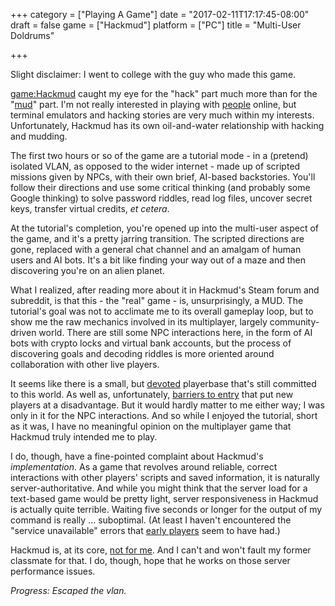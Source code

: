 +++
category = ["Playing A Game"]
date = "2017-02-11T17:17:45-08:00"
draft = false
game = ["Hackmud"]
platform = ["PC"]
title = "Multi-User Doldrums"

+++

Slight disclaimer: I went to college with the guy who made this game.

<game:Hackmud> caught my eye for the "hack" part much more than for the "<a href="https://en.wikipedia.org/wiki/MUD">mud</a>" part.  I'm not really interested in playing with <a href="http://www.reactiongifs.us/wp-content/uploads/2013/08/people_bastards_it_crowd.gif">people</a> online, but terminal emulators and hacking stories are very much within my interests.  Unfortunately, Hackmud has its own oil-and-water relationship with hacking and mudding.

The first two hours or so of the game are a tutorial mode - in a (pretend) isolated VLAN, as opposed to the wider internet - made up of scripted missions given by NPCs, with their own brief, AI-based backstories.  You'll follow their directions and use some critical thinking (and probably some Google thinking) to solve password riddles, read log files, uncover secret keys, transfer virtual credits, <i>et cetera</i>.

At the tutorial's completion, you're opened up into the multi-user aspect of the game, and it's a pretty jarring transition.  The scripted directions are gone, replaced with a general chat channel and an amalgam of human users and AI bots.  It's a bit like finding your way out of a maze and then discovering you're on an alien planet.

What I realized, after reading more about it in Hackmud's Steam forum and subreddit, is that this - the "real" game - is, unsurprisingly, a MUD.  The tutorial's goal was not to acclimate me to its overall gameplay loop, but to show me the raw mechanics involved in its multiplayer, largely community-driven world.  There are still some NPC interactions here, in the form of AI bots with crypto locks and virtual bank accounts, but the process of discovering goals and decoding riddles is more oriented around collaboration with other live players.

It seems like there is a small, but <a href="http://steamcommunity.com/app/469920/discussions/0/215439774860134340/">devoted</a> playerbase that's still committed to this world.  As well as, unfortunately, <a href="http://steamcommunity.com/app/469920/discussions/0/348293073007796959/">barriers to entry</a> that put new players at a disadvantage.  But it would hardly matter to me either way; I was only in it for the NPC interactions.  And so while I enjoyed the tutorial, short as it was, I have no meaningful opinion on the multiplayer game that Hackmud truly intended me to play.

I do, though, have a fine-pointed complaint about Hackmud's <i>implementation</i>.  As a game that revolves around reliable, correct interactions with other players' scripts and saved information, it is naturally server-authoritative.  And while you might think that the server load for a text-based game would be pretty light, server responsiveness in Hackmud is actually quite terrible.  Waiting five seconds or longer for the output of my command is really ... suboptimal.  (At least I haven't encountered the "service unavailable" errors that <a href="http://steamcommunity.com/app/469920/discussions/0/350542683204358104/">early players</a> seem to have had.)

Hackmud is, at its core, <a href="https://www.penny-arcade.com/S=0/comic/2004/03/24">not for me</a>.  And I can't and won't fault my former classmate for that.  I do, though, hope that he works on those server performance issues.

<i>Progress: Escaped the vlan.</i>
